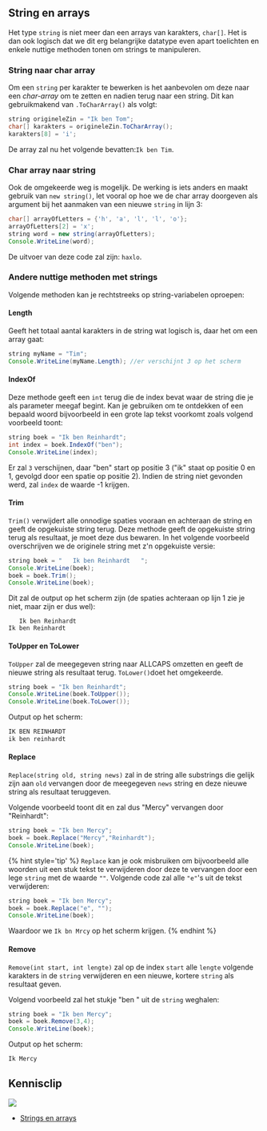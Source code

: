 ## String en arrays

Het type ``string`` is niet meer dan een arrays van karakters, ``char[]``. Het is dan ook logisch dat we dit erg belangrijke datatype even apart toelichten en enkele nuttige methoden tonen om strings te manipuleren.

### String naar char array

 Om een ``string`` per karakter te bewerken is het aanbevolen om deze naar een *char-array* om te zetten en nadien terug naar een string. Dit kan gebruikmakend van ``.ToCharArray()`` als volgt:

```java
string origineleZin = "Ik ben Tom";
char[] karakters = origineleZin.ToCharArray();
karakters[8] = 'i';
```

De array zal nu het volgende bevatten:``Ik ben Tim``.

### Char array naar string

Ook de omgekeerde weg is mogelijk. De werking is iets anders en maakt gebruik van ``new string()``, let vooral op hoe we de char array doorgeven als argument bij het aanmaken van een nieuwe ``string`` in lijn 3:

```java
char[] arrayOfLetters = {'h', 'a', 'l', 'l', 'o'};
arrayOfLetters[2] = 'x';
string word = new string(arrayOfLetters);
Console.WriteLine(word);
```

De uitvoer van deze code zal zijn: ``haxlo``.

### Andere nuttige methoden met strings

Volgende methoden kan je rechtstreeks op string-variabelen oproepen:

#### Length
Geeft  het totaal aantal karakters in de string wat logisch is, daar het om een array gaat:

```java
string myName = "Tim";
Console.WriteLine(myName.Length); //er verschijnt 3 op het scherm
```

<!---{pagebreak} --->

#### IndexOf

Deze methode geeft  een ``int`` terug die de index bevat waar de string die je als parameter meegaf begint. Kan je gebruiken om te ontdekken of een bepaald woord bijvoorbeeld in een grote lap tekst voorkomt zoals volgend voorbeeld toont:

```java
string boek = "Ik ben Reinhardt";
int index = boek.IndexOf("ben");
Console.WriteLine(index); 
```
Er zal ``3`` verschijnen, daar "ben" start op positie 3 ("ik" staat op positie 0 en 1, gevolgd door een spatie op positie 2). Indien de string niet gevonden werd, zal ``index`` de waarde -1 krijgen.

#### Trim

``Trim()`` verwijdert alle onnodige spaties vooraan en achteraan de string en geeft de opgekuiste string terug. Deze methode geeft de opgekuiste string terug als resultaat, je moet deze dus bewaren. In het volgende voorbeeld overschrijven we de originele string met z'n opgekuiste versie:

```java
string boek = "   Ik ben Reinhardt   ";
Console.WriteLine(boek);
boek = boek.Trim();
Console.WriteLine(boek);
```

Dit zal de output op het scherm zijn (de spaties achteraan op lijn 1 zie je niet, maar zijn er dus wel):

<!---{line-numbers:false}--->
```text
   Ik ben Reinhardt   
Ik ben Reinhardt
```

#### ToUpper en ToLower

``ToUpper`` zal de meegegeven string naar ALLCAPS omzetten en geeft de nieuwe string als resultaat terug. ``ToLower()``doet het omgekeerde.

```java
string boek = "Ik ben Reinhardt";
Console.WriteLine(boek.ToUpper());
Console.WriteLine(boek.ToLower());
```

Output op het scherm:

<!---{line-numbers:false}--->
```java
IK BEN REINHARDT
ik ben reinhardt
```

<!---{pagebreak} --->

#### Replace

``Replace(string old, string news)`` zal in de string alle substrings die gelijk zijn aan ``old`` vervangen door de meegegeven ``news`` string en deze nieuwe string als resultaat teruggeven. 

Volgende voorbeeld toont dit en zal dus "Mercy" vervangen door "Reinhardt":

```java
string boek = "Ik ben Mercy";
boek = boek.Replace("Mercy","Reinhardt");
Console.WriteLine(boek);
```

{% hint style='tip' %}
``Replace`` kan je ook misbruiken om bijvoorbeeld alle woorden uit een stuk tekst te verwijderen door deze te vervangen door een lege ``string`` met de waarde ``""``. Volgende code zal alle ``"e"``'s uit de tekst verwijderen:

```java
string boek = "Ik ben Mercy";
boek = boek.Replace("e", "");
Console.WriteLine(boek);
```

Waardoor we ``Ik bn Mrcy`` op het scherm krijgen.
{% endhint %}

#### Remove

``Remove(int start, int lengte)`` zal op de index ``start`` alle ``lengte`` volgende karakters in de ``string`` verwijderen en een nieuwe, kortere ``string`` als resultaat geven.

Volgend voorbeeld zal het stukje "ben " uit de ``string`` weghalen:

```java
string boek = "Ik ben Mercy";
boek = boek.Remove(3,4);
Console.WriteLine(boek);
```

Output op het scherm:

<!---{line-numbers:false}--->
```java
Ik Mercy
```




<!---NOBOOKSTART--->
## Kennisclip
![](../assets/infoclip.png)
* [Strings en arrays](https://ap.cloud.panopto.eu/Panopto/Pages/Viewer.aspx?id=831314ae-c35f-4d6e-b7c0-ac54007d7abe)

<!---NOBOOKEND--->